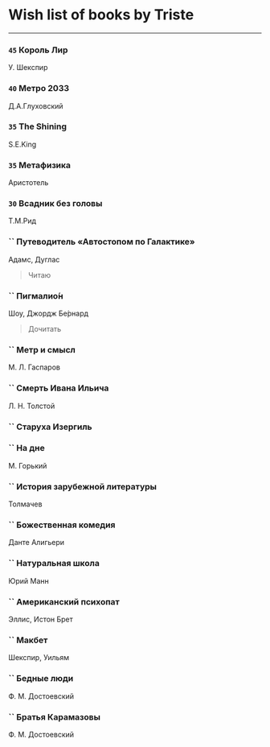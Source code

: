 # Wish list of books by Triste
---

### `45` Король Лир
У. Шекспир

### `40` Метро 2033
Д.А.Глуховский

### `35` The Shining
S.E.King

### `35` Метафизика
Аристотель

### `30` Всадник без головы
Т.М.Рид

### `` Путеводитель «Автостопом по Галактике»
Адамс, Дуглас
> Читаю

### `` Пигмалио́н
Шоу, Джордж Бе́рнард
> Дочитать

### `` Метр и смысл
М. Л. Гаспаров

### `` Смерть Ивана Ильича
Л. Н. Толстой

### `` Старуха Изергиль

### `` На дне
М. Горький

### `` История зарубежной литературы
Толмачев

### `` Божественная комедия
Данте Алигьери

### `` Натуральная школа
Юрий Манн

### `` Американский психопат
Эллис, Истон Брет

### `` Макбет
Шекспир, Уильям

### `` Бедные люди
Ф. М. Достоевский

### `` Братья Карамазовы
Ф. М. Достоевский

